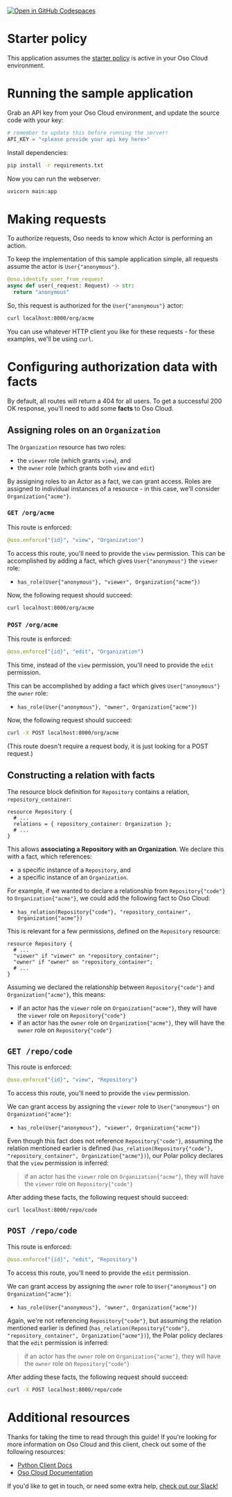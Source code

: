 [![Open in GitHub Codespaces](https://github.com/codespaces/badge.svg)](https://github.com/codespaces/new?machine=basicLinux32gb&repo=558558532&ref=main&devcontainer_path=.devcontainer%2Fpython%2Fdevcontainer.json)

# Starter policy

This application assumes the [starter policy](../starter_policy.polar) is active in your Oso Cloud environment.

# Running the sample application

Grab an API key from your Oso Cloud environment, and update the source code with your key:

```python
# remember to update this before running the server!
API_KEY = "<please provide your api key here>"
```

Install dependencies:
```bash
pip install -r requirements.txt
```

Now you can run the webserver:
```bash
uvicorn main:app
```

# Making requests

To authorize requests, Oso needs to know which Actor is performing an action.

To keep the implementation of this sample application simple, all requests assume the actor is `User{"anonymous"}`.
```python
@oso.identify_user_from_request
async def user(_request: Request) -> str:
  return "anonymous"
```

So, this request is authorized for the `User{"anonymous"}` actor:

```bash
curl localhost:8000/org/acme
```

You can use whatever HTTP client you like for these requests - for these examples, we'll be using `curl`.

# Configuring authorization data with facts

By default, all routes will return a 404 for all users. To get a successful 200 OK response, you'll need to add some **facts** to Oso Cloud.

## Assigning roles on an `Organization`

The `Organization` resource has two roles:
- the `viewer` role (which grants `view`), and
- the `owner` role (which grants both `view` and `edit`)

By assigning roles to an Actor as a fact, we can grant access. Roles are assigned to individual instances of a resource - in this case, we'll consider `Organization{"acme"}`.

### `GET /org/acme`

This route is enforced:

```python
@oso.enforce("{id}", "view", "Organization")
```

To access this route, you'll need to provide the `view` permission. This can be accomplished by adding a fact, which gives `User{"anonymous"}` the `viewer` role:
- `has_role(User{"anonymous"}, "viewer", Organization{"acme"})`

Now, the following request should succeed:

```bash
curl localhost:8000/org/acme
```

### `POST /org/acme`

This route is enforced:

```python
@oso.enforce("{id}", "edit", "Organization")
```

This time, instead of the `view` permission, you'll need to provide the `edit` permission.

This can be accomplished by adding a fact which gives `User{"anonymous"}` the `owner` role:
- `has_role(User{"anonymous"}, "owner", Organization{"acme"})`

Now, the following request should succeed:

```bash
curl -X POST localhost:8000/org/acme
```

(This route doesn't require a request body, it is just looking for a POST request.)

## Constructing a relation with facts

The resource block definition for `Repository` contains a relation, `repository_container`:

```polar
resource Repository {
  # ...
  relations = { repository_container: Organization };
  # ...
}
```

This allows **associating a Repository with an Organization**. We declare this with a fact, which references:
- a specific instance of a `Repository`, and
- a specific instance of an `Organization`.

For example, if we wanted to declare a relationship from `Repository{"code"}` to `Organization{"acme"}`, we could add
the following fact to Oso Cloud:

- `has_relation(Repository{"code"}, "repository_container", Organization{"acme"})`

This is relevant for a few permissions, defined on the `Repository` resource:
```polar
resource Repository {
  # ...
  "viewer" if "viewer" on "repository_container";
  "owner" if "owner" on "repository_container";
  # ...
}
```

Assuming we declared the relationship between `Repository{"code"}` and `Organization{"acme"}`, this means:
- if an actor has the `viewer` role on `Organization{"acme"}`, they will have the `viewer` role on `Repository{"code"}`
- if an actor has the `owner` role on `Organization{"acme"}`, they will have the `owner` role on `Repository{"code"}`

## `GET /repo/code`

This route is enforced:

```python
@oso.enforce("{id}", "view", "Repository")
```

To access this route, you'll need to provide the `view` permission.

We can grant access by assigning the `viewer` role to `User{"anonymous"}` on `Organization{"acme"}`:
- `has_role(User{"anonymous"}, "viewer", Organization{"acme"})`

Even though this fact does not reference `Repository{"code"}`, assuming the relation mentioned earlier is defined (`has_relation(Repository{"code"}, "repository_container", Organization{"acme"})`), our Polar policy declares that the `view` permission is inferred:

> if an actor has the `viewer` role on `Organization{"acme"}`, they will have the `viewer` role on `Repository{"code"}`

After adding these facts, the following request should succeed:

```bash
curl localhost:8000/repo/code
```

## `POST /repo/code`

This route is enforced:

```python
@oso.enforce("{id}", "edit", "Repository")
```

To access this route, you'll need to provide the `edit` permission.

We can grant access by assigning the `owner` role to `User{"anonymous"}` on `Organization{"acme"}`:
- `has_role(User{"anonymous"}, "owner", Organization{"acme"})`

Again, we're not referencing `Repository{"code"}`, but assuming the relation mentioned earlier is defined (`has_relation(Repository{"code"}, "repository_container", Organization{"acme"})`), the Polar policy declares that the `edit` permission is inferred:

> if an actor has the `owner` role on `Organization{"acme"}`, they will have the `owner` role on `Repository{"code"}`

After adding these facts, the following request should succeed:

```bash
curl -X POST localhost:8000/repo/code
```

# Additional resources

Thanks for taking the time to read through this guide! If you're looking for more information on Oso Cloud and this
client, check out some of the following resources:

- [Python Client Docs](https://www.osohq.com/docs/reference/client-apis/python)
- [Oso Cloud Documentation](https://www.osohq.com/docs)

If you'd like to get in touch, or need some extra help, [check out our Slack!](https://join-slack.osohq.com/?utm_source=starter-policy-sample-application)
